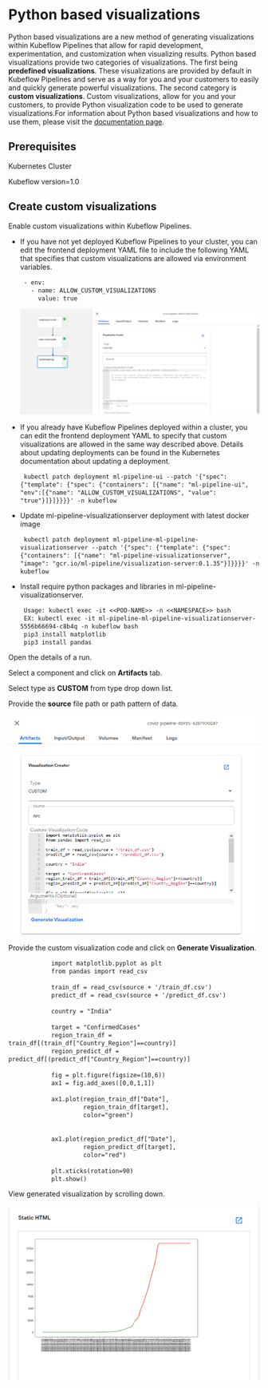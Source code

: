 # Python based visualizations
Python based visualizations are a new method of generating visualizations within Kubeflow Pipelines that allow for rapid development, experimentation, and customization when visualizing results. Python based visualizations provide two categories of visualizations. The first being **predefined visualizations**. These visualizations are provided by default in Kubeflow Pipelines and serve as a way for you and your customers to easily and quickly generate powerful visualizations. The second category is **custom visualizations**. Custom visualizations, allow for you and your customers, to provide Python visualization code to be used to generate visualizations.For information about Python based visualizations and how to use them, please visit the [documentation page](https://www.kubeflow.org/docs/pipelines/sdk/python-based-visualizations).

## Prerequisites

   Kubernetes Cluster
   
   Kubeflow version=1.0
   
   
## Create custom visualizations

Enable custom visualizations within Kubeflow Pipelines.

 - If you have not yet deployed Kubeflow Pipelines to your cluster, you can edit the frontend deployment YAML file to include the following YAML that specifies that custom visualizations are allowed via environment variables.
 
        - env:
          - name: ALLOW_CUSTOM_VISUALIZATIONS
            value: true

    ![Custom environement config](pictures/custom_env_config.png)
   
 - If you already have Kubeflow Pipelines deployed within a cluster, you can edit the frontend deployment YAML to specify that custom visualizations are allowed in the same way described above. Details about updating deployments can be found in the Kubernetes documentation about updating a deployment.

        kubectl patch deployment ml-pipeline-ui --patch '{"spec": {"template": {"spec": {"containers": [{"name": "ml-pipeline-ui", "env":[{"name": "ALLOW_CUSTOM_VISUALIZATIONS", "value": "true"}]}]}}}}' -n kubeflow

   
 - Update ml-pipeline-visualizationserver deployment with latest docker image
 
        kubectl patch deployment ml-pipeline-ml-pipeline-visualizationserver --patch '{"spec": {"template": {"spec": {"containers": [{"name": "ml-pipeline-visualizationserver", "image": "gcr.io/ml-pipeline/visualization-server:0.1.35"}]}}}}' -n kubeflow
     
 
 - Install require python packages and libraries in ml-pipeline-visualizationserver.
 
        Usage: kubectl exec -it <<POD-NAME>> -n <<NAMESPACE>> bash
        EX: kubectl exec -it ml-pipeline-ml-pipeline-visualizationserver-5556b66694-c8b4q -n kubeflow bash
        pip3 install matplotlib
        pip3 install pandas
   
Open the details of a run.

Select a component and click on **Artifacts** tab.

Select type as **CUSTOM** from type drop down list.

Provide the **source** file path or path pattern of data.

   ![Custom python code](pictures/source_custom_python_code.png)
   
Provide the custom visualization code and click on **Generate Visualization**.

                import matplotlib.pyplot as plt
                from pandas import read_csv

                train_df = read_csv(source + '/train_df.csv')
                predict_df = read_csv(source + '/predict_df.csv')

                country = "India"

                target = "ConfirmedCases"
                region_train_df = train_df[(train_df["Country_Region"]==country)]
                region_predict_df = predict_df[(predict_df["Country_Region"]==country)]

                fig = plt.figure(figsize=(10,6))
                ax1 = fig.add_axes([0,0,1,1])

                ax1.plot(region_train_df["Date"],
                         region_train_df[target],
                         color="green")


                ax1.plot(region_predict_df["Date"],
                         region_predict_df[target],
                         color="red")

                plt.xticks(rotation=90)
                plt.show()
                
View generated visualization by scrolling down.

   ![COVID Plot](pictures/covid_plot.PNG)

